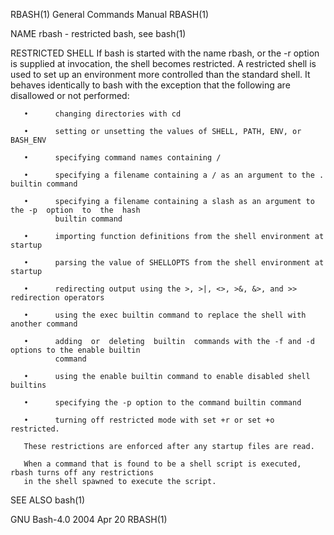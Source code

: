 RBASH(1)                                General Commands Manual                               RBASH(1)

NAME
       rbash - restricted bash, see bash(1)

RESTRICTED SHELL
       If  bash  is started with the name rbash, or the -r option is supplied at invocation, the shell
       becomes restricted.  A restricted shell is used to set up an environment more  controlled  than
       the  standard  shell.  It behaves identically to bash with the exception that the following are
       disallowed or not performed:

       •      changing directories with cd

       •      setting or unsetting the values of SHELL, PATH, ENV, or BASH_ENV

       •      specifying command names containing /

       •      specifying a filename containing a / as an argument to the .  builtin command

       •      specifying a filename containing a slash as an argument to the -p  option  to  the  hash
              builtin command

       •      importing function definitions from the shell environment at startup

       •      parsing the value of SHELLOPTS from the shell environment at startup

       •      redirecting output using the >, >|, <>, >&, &>, and >> redirection operators

       •      using the exec builtin command to replace the shell with another command

       •      adding  or  deleting  builtin  commands with the -f and -d options to the enable builtin
              command

       •      using the enable builtin command to enable disabled shell builtins

       •      specifying the -p option to the command builtin command

       •      turning off restricted mode with set +r or set +o restricted.

       These restrictions are enforced after any startup files are read.

       When a command that is found to be a shell script is executed, rbash turns off any restrictions
       in the shell spawned to execute the script.

SEE ALSO
       bash(1)

GNU Bash-4.0                                  2004 Apr 20                                     RBASH(1)
